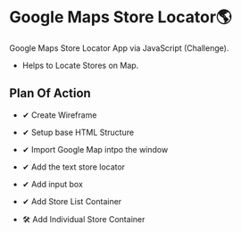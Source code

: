 # Google Maps Store Locator🌎

Google Maps Store Locator App via JavaScript (Challenge).
- Helps to Locate Stores on Map.

## Plan Of Action

- ✔ Create Wireframe

- ✔ Setup base HTML Structure

- ✔ Import Google Map intpo the window

- ✔ Add the text store locator

- ✔ Add input box

- ✔ Add Store List Container

- 🛠 Add Individual Store Container
